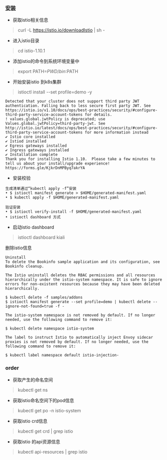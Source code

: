 ### [安装](https://istio.io/latest/docs/setup/getting-started/)

- 获取istio相关信息

> curl -L https://istio.io/downloadIstio | sh -

- 进入istio目录

> cd istio-1.10.1

- 添加istio的命令到系统环境变量中

> export PATH=$PWD/bin:$PATH

- 开始安装istio 到k8s集群

> istioctl install --set profile=demo -y
```text
Detected that your cluster does not support third party JWT authentication. Falling back to less secure first party JWT. See https://istio.io/v1.10/docs/ops/best-practices/security/#configure-third-party-service-account-tokens for details.
! values.global.jwtPolicy is deprecated; use Values.global.jwtPolicy=third-party-jwt. See http://istio.io/latest/docs/ops/best-practices/security/#configure-third-party-service-account-tokens for more information instead
✔ Istio core installed                                                                                         
✔ Istiod installed                                                                                             
✔ Egress gateways installed                                                                                    
✔ Ingress gateways installed                                                                                   
✔ Installation complete                                                                                        
Thank you for installing Istio 1.10.  Please take a few minutes to tell us about your install/upgrade experience!  https://forms.gle/KjkrDnMPByq7akrYA
```

- 安装校验
```text
生成清单通过“kubectl apply -f”安装
• $ istioctl manifest generate > $HOME/generated-manifest.yaml
• $ kubectl apply -f $HOME/generated-manifest.yaml

验证安装
• $ istioctl verify-install -f $HOME/generated-manifest.yaml
• istioctl dashboard 方式
```

- 启动istio dashboard

> istioctl dashboard kiali

删除istio信息
```text
Uninstall
To delete the Bookinfo sample application and its configuration, see Bookinfo cleanup.

The Istio uninstall deletes the RBAC permissions and all resources hierarchically under the istio-system namespace. It is safe to ignore errors for non-existent resources because they may have been deleted hierarchically.

$ kubectl delete -f samples/addons
$ istioctl manifest generate --set profile=demo | kubectl delete --ignore-not-found=true -f -

The istio-system namespace is not removed by default. If no longer needed, use the following command to remove it:

$ kubectl delete namespace istio-system

The label to instruct Istio to automatically inject Envoy sidecar proxies is not removed by default. If no longer needed, use the following command to remove it:

$ kubectl label namespace default istio-injection-
```












### order

- 获取产生的命名空间

> kubectl get ns 

- 获取istio命名空间下的pod信息

> kubectl get po -n istio-system

- 获取istio crd信息

> kubectl get crd | grep istio

- 获取istio 的api资源信息

> kubectl api-resources | grep istio










